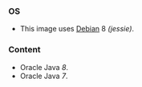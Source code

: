 ### OS
* This image uses [Debian][1] 8 _(jessie)_.

### Content
* Oracle Java _8_.
* Oracle Java _7_.

[1]: https://hub.docker.com/_/debian/
